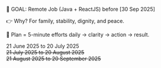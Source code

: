 🎯 GOAL: Remote Job (Java + ReactJS) before [30 Sep 2025]

👉 Why? For family, stability, dignity, and peace.

🌱 Plan = 5-minute efforts daily → clarity → action → result.

21 June 2025 to 20 July 2025  
~~21 July 2025 to 20 August 2025~~  
~~21 August 2025 to 20 September 2025~~  
